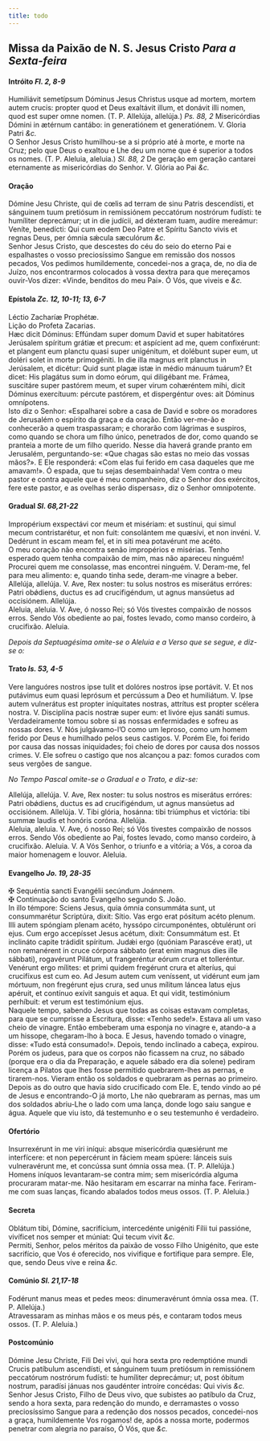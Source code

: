 ```yaml
---
title: todo
---
```

<h2 class="text-center">Missa da Paixão de N. S. Jesus Cristo <em>Para a Sexta-feira</em></h2>

<h4 class="text-center">Intróito <em>Fl. 2, 8-9</em></h4>
<div class="container-fluid">
<div class="row">
<div class="dropcap text-justify">
Humiliávit semetípsum Dóminus Jesus Christus usque ad mortem, mortem autem crucis: propter quod et Deus exaltávit illum, et donávit illi nomen, quod est super omne nomen. (T. P. Allelúja, allelúja.) <em>Ps. 88, 2</em> Misericórdias Dómini in ætérnum cantábo: in generatiónem et generatiónem.
V. Gloria Patri <em>&c.</em>
</div>
<div class="dropcap text-justify">
O Senhor Jesus Cristo humilhou-se a si próprio até à morte, e morte na Cruz; pelo que Deus o exaltou e Lhe deu um nome que é superior a todos os nomes. (T. P. Aleluia, aleluia.) <em>Sl. 88, 2</em> De geração em geração cantarei eternamente as misericórdias do Senhor.
V. Glória ao Pai <em>&c.</em>
</div>
</div>
</div>

<h4 class="text-center">Oração</h4>
<div class="container-fluid">
<div class="row">
<div class="dropcap text-justify">
Dómine Jesu Christe, qui de cœlis ad terram de sinu Patris descendísti, et sánguinem tuum pretiósum in remissiónem peccatórum nostrórum fudísti: te humíliter deprecámur; ut in die judícii, ad déxteram tuam, audíre mereámur: Veníte, benedícti: Qui cum eodem Deo Patre et Spíritu Sancto vivis et regnas Deus, per ómnia sǽcula sæculórum <em>&c.</em>
</div>
<div class="dropcap text-justify">
Senhor Jesus Cristo, que descestes do céu do seio do eterno Pai e espalhastes o vosso preciosíssimo Sangue em remissão dos nossos pecados, Vos pedimos humildemente, concedei-nos a graça, de, no dia de Juízo, nos encontrarmos colocados à vossa dextra para que mereçamos ouvir-Vos dizer: «Vinde, benditos do meu Pai». Ó Vós, que viveis e <em>&c.</em>
</div>
</div>
</div>

<h4 class="text-center">Epístola <em>Zc. 12, 10-11; 13, 6-7</em></h4>
<div class="container-fluid">
<div class="row">
<div class="text-justify">
Léctio Zacharíæ Prophétæ.
</div>
<div class="text-justify">
Lição do Profeta Zacarias.
</div>
<div class="dropcap text-justify">
Hæc dicit Dóminus: Effúndam super domum David et super habitatóres Jerúsalem spíritum grátiæ et precum: et aspícient ad me, quem confixérunt: et plangent eum planctu quasi super unigénitum, et dolébunt super eum, ut doléri solet in morte primogéniti. In die illa magnus erit planctus in Jerúsalem, et dicétur: Quid sunt plagæ istæ in médio mánuum tuárum? Et dicet: His plagátus sum in domo eórum, qui diligébant me. Frámea, suscitáre super pastórem meum, et super virum cohæréntem mihi, dicit Dóminus exercítuum: pércute pastórem, et dispergéntur oves: ait Dóminus omnípotens.
</div>
<div class="dropcap text-justify">
Isto diz o Senhor: «Espalharei sobre a casa de David e sobre os moradores de Jerusalém o espírito da graça e da oração. Então ver-me-ão e conhecerão a quem traspassaram; e chorarão com lágrimas e suspiros, como quando se chora um filho único, penetrados de dor, como quando se pranteia a morte de um filho querido. Nesse dia haverá grande pranto em Jerusalém, perguntando-se: «Que chagas são estas no meio das vossas mãos?». E Ele responderá: «Com elas fui ferido em casa daqueles que me amavam!». Ó espada, que tu sejas desembainhada! Vem contra o meu pastor e contra aquele que é meu companheiro, diz o Senhor dos exércitos, fere este pastor, e as ovelhas serão dispersas», diz o Senhor omnipotente.
</div>
</div>
</div>

<h4 class="text-center">Gradual <em>Sl. 68,21-22</em></h4>
<div class="container-fluid">
<div class="row">
<div class="dropcap text-justify">
Impropérium exspectávi cor meum et misériam: et sustínui, qui simul mecum contristarétur, et non fuit: consolántem me quæsívi, et non invéni. V. Dedérunt in escam meam fel, et in siti mea potavérunt me acéto.
</div>
<div class="dropcap text-justify">
O meu coração não encontra senão impropérios e misérias. Tenho esperado quem tenha compaixão de mim, mas não apareceu ninguém! Procurei quem me consolasse, mas encontrei ninguém. V. Deram-me, fel para meu alimento: e, quando tinha sede, deram-me vinagre a beber.
</div>
<div class="text-justify">
Allelúja, allelúja. V. Ave, Rex noster: tu solus nostros es miserátus erróres: Patri obǿdiens, ductus es ad crucifigéndum, ut agnus mansúetus ad occisiónem. Allelúja.
</div>
<div class="text-justify">
Aleluia, aleluia. V. Ave, ó nosso Rei; só Vós tivestes compaixão de nossos erros. Sendo Vós obediente ao pai, fostes levado, como manso cordeiro, à crucifixão. Aleluia.
</div>
</div>
</div>

<em>Depois da Septuagésima omite-se o Aleluia e a Verso que se segue, e diz-se o:</em>

<h4 class="text-center">Trato <em>Is. 53, 4-5</em></h4>
<div class="container-fluid">
<div class="row">
<div class="dropcap text-justify">
Vere languóres nostros ipse tulit et dolóres nostros ipse portávit. V. Et nos putávimus eum quasi leprósum et percússum a Deo et humiliátum. V. Ipse autem vulnerátus est propter iníquitates nostras, attrítus est propter scélera nostra. V. Disciplína pacis nostræ super eum: et livóre ejus sanáti sumus.
</div>
<div class="dropcap text-justify">
Verdadeiramente tomou sobre si as nossas enfermidades e sofreu as nossas dores. V. Nós julgávamo-l’O como um leproso, como um homem ferido por Deus e humilhado pelos seus castigos. V. Porém Ele, foi ferido por causa das nossas iniquidades; foi cheio de dores por causa dos nossos crimes. V. Ele sofreu o castigo que nos alcançou a paz: fomos curados com seus vergões de sangue.
</div>
</div>
</div>

<em>No Tempo Pascal omite-se o Gradual e o Trato, e diz-se:</em>

<div class="container-fluid">
<div class="row">
<div class="text-justify">
Allelúja, allelúja. V. Ave, Rex noster: tu solus nostros es miserátus erróres: Patri obǿdiens, ductus es ad crucifigéndum, ut agnus mansúetus ad occisiónem. Allelúja. V. Tibi glória, hosánna: tibi triúmphus et victória: tibi summæ laudis et honóris coróna. Allelúja.
</div>
<div class="text-justify">
Aleluia, aleluia. V. Ave, ó nosso Rei; só Vós tivestes compaixão de nossos erros. Sendo Vós obediente ao Pai, fostes levado, como manso cordeiro, à crucifixão. Aleluia. V. A Vós Senhor, o triunfo e a vitória; a Vós, a coroa da maior homenagem e louvor. Aleluia.
</div>
</div>
</div>

<h4 class="text-center">Evangelho <em>Jo. 19, 28-35</em></h4>
<div class="container-fluid">
<div class="row">
<div class="text-justify">
<span class="text-danger">&#10016;</span> Sequéntia sancti Evangélii secúndum Joánnem.
</div>
<div class="text-justify">
<span class="text-danger">&#10016;</span> Continuação do santo Evangelho segundo S. João.
</div>
<div class="dropcap text-justify">
In illo témpore: Sciens Jesus, quia ómnia consummáta sunt, ut consummarétur Scriptúra, dixit: Sítio. Vas ergo erat pósitum acéto plenum. Illi autem spóngiam plenam acéto, hyssópo circumponéntes, obtulérunt ori ejus. Cum ergo accepísset Jesus acétum, dixit: Consummátum est. Et inclináto capite trádidit spíritum. Judǽi ergo (quóniam Parascéve erat), ut non remanérent in cruce córpora sábbato (erat enim magnus dies ille sábbati), rogavérunt Pilátum, ut frangeréntur eórum crura et tolleréntur. Venérunt ergo mílites: et primi quidem fregérunt crura et alteríus, qui crucifíxus est cum eo. Ad Jesum autem cum veníssent, ut vidérunt eum jam mórtuum, non fregérunt ejus crura, sed unus mílitum láncea latus ejus apéruit, et contínuo exívit sanguis et aqua. Et qui vidit, testimónium perhíbuit: et verum est testimónium ejus.
</div>
<div class="dropcap text-justify">
Naquele tempo, sabendo Jesus que todas as coisas estavam completas, para que se cumprisse a Escritura, disse: «Tenho sede!». Estava ali um vaso cheio de vinagre. Então embeberam uma esponja no vinagre e, atando-a a um hissope, chegaram-lho à boca. E Jesus, havendo tomado o vinagre, disse: «Tudo está consumado!». Depois, tendo inclinado a cabeça, expirou. Porém os judeus, para que os corpos não ficassem na cruz, no sábado (porque era o dia da Preparação, e aquele sábado era dia solene) pediram licença a Pilatos que lhes fosse permitido quebrarem-lhes as pernas, e tirarem-nos. Vieram então os soldados e quebraram as pernas ao primeiro. Depois as do outro que havia sido crucificado com Ele. E, tendo vindo ao pé de Jesus e encontrando-O já morto, Lhe não quebraram as pernas, mas um dos soldados abriu-Lhe o lado com uma lança, donde logo saiu sangue e água. Aquele que viu isto, dá testemunho e o seu testemunho é verdadeiro.
</div>
</div>
</div>

<h4 class="text-center">Ofertório</h4>
<div class="container-fluid">
<div class="row">
<div class="dropcap text-justify">
Insurrexérunt in me viri iníqui: absque misericórdia quæsiérunt me interfícere: et non pepercérunt in fáciem meam spúere: lánceis suis vulneravérunt me, et concússa sunt ómnia ossa mea. (T. P. Allelúja.)
</div>
<div class="dropcap text-justify">
Homens iníquos levantaram-se contra mim; sem misericórdia alguma procuraram matar-me. Não hesitaram em escarrar na minha face. Feriram-me com suas lanças, ficando abalados todos meus ossos. (T. P. Aleluia.)
</div>
</div>
</div>

<h4 class="text-center">Secreta</h4>
<div class="container-fluid">
<div class="row">
<div class="dropcap text-justify">
Oblátum tibi, Dómine, sacrifícium, intercedénte unigéniti Fílii tui passióne, vivíficet nos semper et múniat: Qui tecum vivit <em>&c.</em>
</div>
<div class="dropcap text-justify">
Permiti, Senhor, pelos méritos da paixão de vosso Filho Unigénito, que este sacrifício, que Vos é oferecido, nos vivifique e fortifique para sempre. Ele, que, sendo Deus vive e reina <em>&c.</em>
</div>
</div>
</div>

<h4 class="text-center">Comúnio <em>Sl. 21,17-18</em></h4>
<div class="container-fluid">
<div class="row">
<div class="dropcap text-justify">
Fodérunt manus meas et pedes meos: dinumeravérunt ómnia ossa mea. (T. P. Allelúja.)
</div>
<div class="dropcap text-justify">
Atravessaram as minhas mãos e os meus pés, e contaram todos meus ossos. (T. P. Aleluia.)
</div>
</div>
</div>

<h4 class="text-center">Postcomúnio</h4>
<div class="container-fluid">
<div class="row">
<div class="dropcap text-justify">
Dómine Jesu Christe, Fili Dei vivi, qui hora sexta pro redemptióne mundi Crucis patíbulum ascendísti, et sánguinem tuum pretiósum in remissiónem peccatórum nostrórum fudísti: te humíliter deprecámur; ut, post óbitum nostrum, paradísi jánuas nos gaudénter introíre concédas: Qui vivis <em>&c.</em>
</div>
<div class="dropcap text-justify">
Senhor Jesus Cristo, Filho de Deus vivo, que subistes ao patíbulo da Cruz, sendo a hora sexta, para redenção do mundo, e derramastes o vosso preciosíssimo Sangue para a redenção dos nossos pecados, concedei-nos a graça, humildemente Vos rogamos! de, após a nossa morte, podermos penetrar com alegria no paraíso, Ó Vós, que <em>&c.</em>
</div>
</div>
</div>
